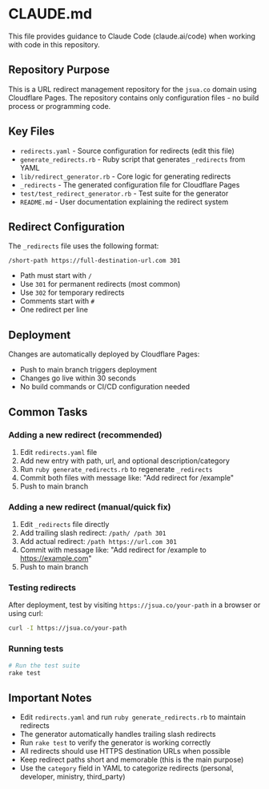 # CLAUDE.md

This file provides guidance to Claude Code (claude.ai/code) when working with code in this repository.

## Repository Purpose

This is a URL redirect management repository for the `jsua.co` domain using Cloudflare Pages. The repository contains only configuration files - no build process or programming code.

## Key Files

- `redirects.yaml` - Source configuration for redirects (edit this file)
- `generate_redirects.rb` - Ruby script that generates `_redirects` from YAML
- `lib/redirect_generator.rb` - Core logic for generating redirects
- `_redirects` - The generated configuration file for Cloudflare Pages
- `test/test_redirect_generator.rb` - Test suite for the generator
- `README.md` - User documentation explaining the redirect system

## Redirect Configuration

The `_redirects` file uses the following format:

```text
/short-path https://full-destination-url.com 301
```

- Path must start with `/`
- Use `301` for permanent redirects (most common)
- Use `302` for temporary redirects
- Comments start with `#`
- One redirect per line

## Deployment

Changes are automatically deployed by Cloudflare Pages:

- Push to main branch triggers deployment
- Changes go live within 30 seconds
- No build commands or CI/CD configuration needed

## Common Tasks

### Adding a new redirect (recommended)

1. Edit `redirects.yaml` file
2. Add new entry with path, url, and optional description/category
3. Run `ruby generate_redirects.rb` to regenerate `_redirects`
4. Commit both files with message like: "Add redirect for /example"
5. Push to main branch

### Adding a new redirect (manual/quick fix)

1. Edit `_redirects` file directly
2. Add trailing slash redirect: `/path/ /path 301`
3. Add actual redirect: `/path https://url.com 301`
4. Commit with message like: "Add redirect for /example to <https://example.com>"
5. Push to main branch

### Testing redirects

After deployment, test by visiting `https://jsua.co/your-path` in a browser or using curl:

```bash
curl -I https://jsua.co/your-path
```

### Running tests

```bash
# Run the test suite
rake test
```

## Important Notes

- Edit `redirects.yaml` and run `ruby generate_redirects.rb` to maintain redirects
- The generator automatically handles trailing slash redirects
- Run `rake test` to verify the generator is working correctly
- All redirects should use HTTPS destination URLs when possible
- Keep redirect paths short and memorable (this is the main purpose)
- Use the `category` field in YAML to categorize redirects (personal, developer, ministry, third_party)
